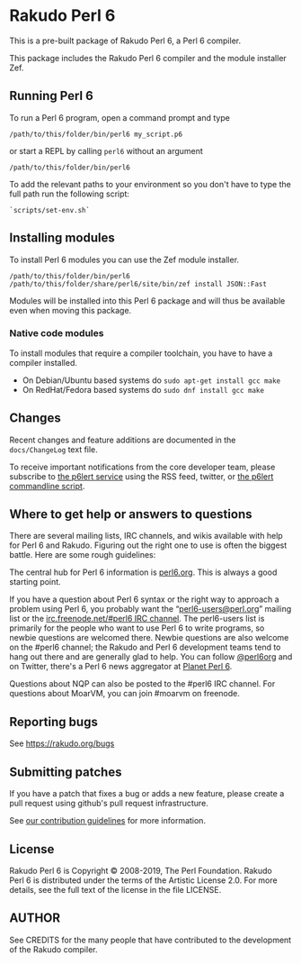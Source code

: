 # Rakudo Perl 6

This is a pre-built package of Rakudo Perl 6, a Perl 6 compiler.

This package includes the Rakudo Perl 6 compiler and the module installer Zef.

## Running Perl 6

To run a Perl 6 program, open a command prompt and type

    /path/to/this/folder/bin/perl6 my_script.p6

or start a REPL by calling `perl6` without an argument

    /path/to/this/folder/bin/perl6

To add the relevant paths to your environment so you don't have to type the full
path run the following script:

    `scripts/set-env.sh`

## Installing modules

To install Perl 6 modules you can use the Zef module installer.

    /path/to/this/folder/bin/perl6 /path/to/this/folder/share/perl6/site/bin/zef install JSON::Fast

Modules will be installed into this Perl 6 package and will thus be available
even when moving this package.

### Native code modules

To install modules that require a compiler toolchain, you have to have a
compiler installed.

- On Debian/Ubuntu based systems do `sudo apt-get install gcc make`
- On RedHat/Fedora based systems do `sudo dnf install gcc make`

## Changes

Recent changes and feature additions are documented in the `docs/ChangeLog` text
file.

To receive important notifications from the core developer team, please
subscribe to [the p6lert service](https://alerts.perl6.org) using the RSS feed,
twitter, or
[the p6lert commandline script](https://github.com/zoffixznet/perl6-p6lert).

## Where to get help or answers to questions

There are several mailing lists, IRC channels, and wikis available with help for
Perl 6 and Rakudo. Figuring out the right one to use is often the biggest
battle. Here are some rough guidelines:

The central hub for Perl 6 information is [perl6.org](http://perl6.org/). This
is always a good starting point.

If you have a question about Perl 6 syntax or the right way to approach a
problem using Perl 6, you probably want the “perl6-users@perl.org” mailing list
or the
[irc.freenode.net/#perl6 IRC channel](https://webchat.freenode.net/?channels=#perl6).
The perl6-users list is primarily for the people who want to use Perl 6 to write
programs, so newbie questions are welcomed there. Newbie questions are also
welcome on the #perl6 channel; the Rakudo and Perl 6 development teams tend to
hang out there and are generally glad to help. You can follow
[@perl6org](https://twitter.com/perl6org) and on Twitter, there's a Perl 6 news
aggregator at [Planet Perl 6](http://pl6anet.org/).

Questions about NQP can also be posted to the #perl6 IRC channel. For questions
about MoarVM, you can join #moarvm on freenode.

## Reporting bugs

See https://rakudo.org/bugs

## Submitting patches

If you have a patch that fixes a bug or adds a new feature, please create a pull
request using github's pull request infrastructure.

See
[our contribution guidelines](https://github.com/rakudo/rakudo/blob/master/CONTRIBUTING.md)
for more information.

## License

Rakudo Perl 6 is Copyright © 2008-2019, The Perl Foundation. Rakudo Perl 6 is
distributed under the terms of the Artistic License 2.0. For more details, see
the full text of the license in the file LICENSE.

## AUTHOR

See CREDITS for the many people that have contributed to the development of the
Rakudo compiler.
